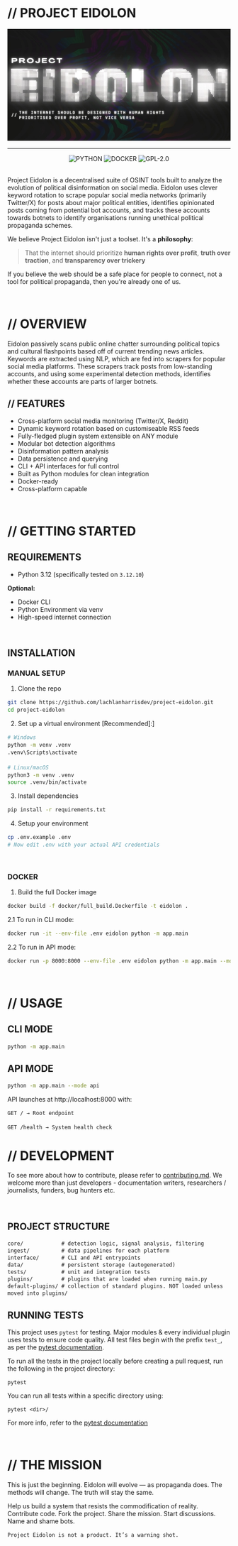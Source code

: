 # // PROJECT EIDOLON

![Banner](/.github/images/Banner_2x1.jpg)

---
<div align='center'>
    
![PYTHON](https://img.shields.io/badge/Python-FFD43B?style=for-the-badge&logo=python&logoColor=blue) ![DOCKER](https://img.shields.io/badge/Docker-2CA5E0?style=for-the-badge&logo=docker&logoColor=white) ![GPL-2.0](https://img.shields.io/badge/GPL--2.0-red?style=for-the-badge)

</div>
<br/>
Project Eidolon is a decentralised suite of OSINT tools built to analyze the evolution of political disinformation on social media. Eidolon uses clever keyword rotation to scrape popular social media networks (primarily Twitter/X) 
for posts about major political entities, identifies opinionated posts coming from potential bot accounts, and tracks these accounts towards botnets to identify organisations running unethical political propaganda schemes.

We believe Project Eidolon isn't just a toolset. It's a **philosophy**:  
> That the internet should prioritize **human rights over profit**, **truth over traction**, and **transparency over trickery**

If you believe the web should be a safe place for people to connect, not a tool for political propaganda, then you're already one of us.

<br/>

# // OVERVIEW

Eidolon passively scans public online chatter surrounding political topics and cultural flashpoints based off of current trending news articles. Keywords are extracted using NLP, which are fed into scrapers for popular social media platforms. These scrapers track posts from low-standing accounts, and using some experimental detection methods, identifies whether these accounts are parts of larger botnets.

## // FEATURES

- Cross-platform social media monitoring (Twitter/X, Reddit)
- Dynamic keyword rotation based on customiseable RSS feeds
- Fully-fledged plugin system extensible on ANY module
- Modular bot detection algorithms
- Disinformation pattern analysis
- Data persistence and querying
- CLI + API interfaces for full control
- Built as Python modules for clean integration
- Docker-ready
- Cross-platform capable

<br/>

# // GETTING STARTED

## REQUIREMENTS
- Python 3.12 (specifically tested on `3.12.10`)

**Optional:**

- Docker CLI
- Python Environment via venv
- High-speed internet connection
<br/>

## INSTALLATION

### MANUAL SETUP

1. Clone the repo
```bash
git clone https://github.com/lachlanharrisdev/project-eidolon.git
cd project-eidolon
```

2. Set up a virtual environment \[Recommended\]:]

```bash
# Windows
python -m venv .venv
.venv\Scripts\activate

# Linux/macOS
python3 -m venv .venv
source .venv/bin/activate
```

3. Install dependencies

```bash
pip install -r requirements.txt
```

4. Setup your environment

```bash
cp .env.example .env
# Now edit .env with your actual API credentials
```

<br/>

### DOCKER

1. Build the full Docker image

```bash
docker build -f docker/full_build.Dockerfile -t eidolon .
```

2.1 To run in CLI mode:

```bash
docker run -it --env-file .env eidolon python -m app.main
```

2.2 To run in API mode:

```bash
docker run -p 8000:8000 --env-file .env eidolon python -m app.main --mode api
```

<br/>

# // USAGE

## CLI MODE

```bash
python -m app.main
```

## API MODE

```bash
python -m app.main --mode api
```

API launches at http://localhost:8000 with:

    GET / → Root endpoint

    GET /health → System health check

# // DEVELOPMENT

To see more about how to contribute, please refer to [contributing.md](/CONTRIBUTING.md). We welcome more than just developers - documentation writers, researchers / journalists, funders, bug hunters etc.

<br/>

## PROJECT STRUCTURE

```explorer
core/            # detection logic, signal analysis, filtering
ingest/          # data pipelines for each platform
interface/       # CLI and API entrypoints
data/            # persistent storage (autogenerated)
tests/           # unit and integration tests
plugins/         # plugins that are loaded when running main.py
default-plugins/ # collection of standard plugins. NOT loaded unless moved into plugins/
```

## RUNNING TESTS

This project uses `pytest` for testing. Major modules & every individual plugin uses tests to ensure code quality. All test files begin with the prefix `test_`, as per the [pytest documentation](https://docs.pytest.org/en/stable/getting-started.html).

To run all the tests in the project locally before creating a pull request, run the following in the project directory:

```
pytest
```

You can run all tests within a specific directory using:
```
pytest <dir>/
```

For more info, refer to the [pytest documentation](https://docs.pytest.org/en/stable/getting-started.html)

<br/>

# // THE MISSION

This is just the beginning. Eidolon will evolve — as propaganda does. The methods will change. The truth will stay the same.

Help us build a system that resists the commodification of reality. Contribute code. Fork the project. Share the mission. Start discussions. Name and shame bots.

    Project Eidolon is not a product. It’s a warning shot.
